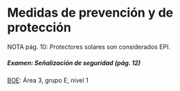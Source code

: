# Medidas de prevención y de protección

NOTA pág. 10: Protectores solares son considerados EPI.

##### Examen: Señalización de seguridad (pág. 12)

[BOE](https://www.boe.es/diario_boe/txt.php?id=BOE-A-2023-17238): Área 3, grupo E, nivel 1